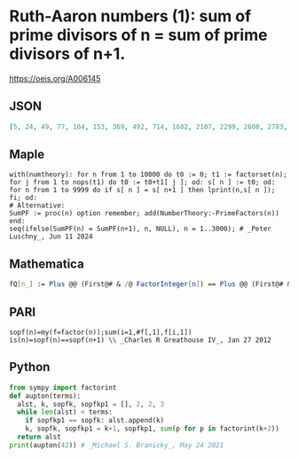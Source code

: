 # Ruth\-Aaron numbers \(1\): sum of prime divisors of n \= sum of prime divisors of n\+1\.
https://oeis.org/A006145
## JSON
```JSON
[5, 24, 49, 77, 104, 153, 369, 492, 714, 1682, 2107, 2299, 2600, 2783, 5405, 6556, 6811, 8855, 9800, 12726, 13775, 18655, 21183, 24024, 24432, 24880, 25839, 26642, 35456, 40081, 43680, 48203, 48762, 52554, 61760, 63665, 64232, 75140, 79118, 95709, 106893, 109939]
```
## Maple
```Maple
with(numtheory): for n from 1 to 10000 do t0 := 0; t1 := factorset(n);
for j from 1 to nops(t1) do t0 := t0+t1[ j ]; od: s[ n ] := t0; od:
for n from 1 to 9999 do if s[ n ] = s[ n+1 ] then lprint(n,s[ n ]); fi; od:
# Alternative:
SumPF := proc(n) option remember; add(NumberTheory:-PrimeFactors(n)) end:
seq(ifelse(SumPF(n) = SumPF(n+1), n, NULL), n = 1..3000); # _Peter Luschny_, Jun 11 2024
```
## Mathematica
```Mathematica
fQ[n_] := Plus @@ (First@# & /@ FactorInteger[n]) == Plus @@ (First@# & /@ FactorInteger[n + 1]); Select[ Range@ 100000, fQ] (* _Robert G. Wilson v_, Jan 22 2012 *)
```
## PARI
```PARI
sopf(n)=my(f=factor(n));sum(i=1,#f[,1],f[i,1])
is(n)=sopf(n)==sopf(n+1) \\ _Charles R Greathouse IV_, Jan 27 2012
```
## Python
```Python
from sympy import factorint
def aupton(terms):
  alst, k, sopfk, sopfkp1 = [], 2, 2, 3
  while len(alst) < terms:
    if sopfkp1 == sopfk: alst.append(k)
    k, sopfk, sopfkp1 = k+1, sopfkp1, sum(p for p in factorint(k+2))
  return alst
print(aupton(42)) # _Michael S. Branicky_, May 24 2021
```
